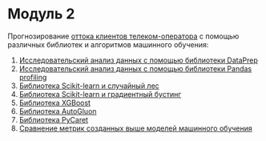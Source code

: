 # Модуль 2
Прогнозирование [оттока клиентов телеком-оператора](https://github.com/AlfiyaNuri/projects2021/tree/main/m2/0.%20m2task_text.md) с помощью различных библиотек и алгоритмов машинного обучения:
1. [Исследовательский анализ данных с помощью библиотеки DataPrep](https://colab.research.google.com/drive/1NKBnzs2uyCWTsvnXPR8fwAlm9zmN51Zl?usp=sharing)
2. [Исследовательский анализ данных с помощью библиотеки Pandas profiling](https://colab.research.google.com/drive/1oGH_RwrjLwbZgrSNTarJXNSSKTm38IFL?usp=sharing)
3. [Библиотека Scikit-learn и случайный лес](https://github.com/AlfiyaNuri/projects2021/blob/main/m2/3.%20m2_sklearn_randomforest.ipynb)
4. [Библиотека Scikit-learn и градиентный бустинг](https://github.com/AlfiyaNuri/projects2021/blob/main/m2/4.%20m2_gradient_boosting.ipynb)
5. [Библиотека XGBoost](https://github.com/AlfiyaNuri/projects2021/blob/main/m2/5.%20m2_xgboost.ipynb)
6. [Библиотека AutoGluon]()
7. [Библиотека PyCaret]()
8. [Сравнение метрик созданных выше моделей машинного обучения]()
